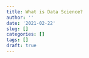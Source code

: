```yaml
---
title: What is Data Science?
author: ''
date: '2021-02-22'
slug: []
categories: []
tags: []
draft: true
---
```


